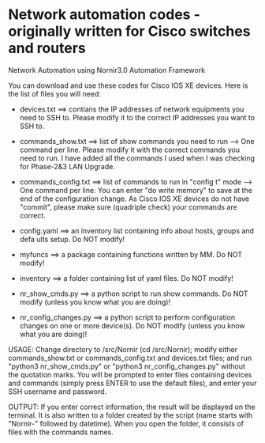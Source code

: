 # Network automation codes - originally written for Cisco switches and routers
Network Automation using Nornir3.0 Automation Framework


You can download and use these codes for Cisco IOS XE devices. Here is the list of files you will need:

- devices.txt ==> contians the IP addresses of network equipments you need to SSH to. Please modify it to the correct IP addresses you want to SSH to.

- commands\_show.txt ==> list of show commands you need to run --> One command per line. Please modify it with the correct commands you need to run. I have added all the commands I used when I was checking for Phase-2&3 LAN Upgrade.

- commands\_config.txt ==> list of commands to run in "config t" mode --> One command per line. You can enter "do write memory" to save at the end of the configuration change. As Cisco IOS XE devices do not have "commit", please make sure (quadriple check) your commands are correct.

- config.yaml ==> an inventory list containing info about hosts, groups and defa
ults setup. Do NOT modify!

- myfuncs ==> a package containing functions written by MM. Do NOT modify!

- inventory ==> a folder containing list of yaml files. Do NOT modify!

- nr\_show\_cmds.py ==> a python script to run show commands. Do NOT modify (unless you know what you are doing)!

- nr\_config\_changes.py ==> a python script to perform configuration changes on one or more device(s). Do NOT modify (unless you know what you are doing)!

USAGE: Change directory to /src/Nornir (cd /src/Nornir); modify either commands\_show.txt or commands\_config.txt and devices.txt files; and run "python3 nr\_show\_cmds.py" or "python3 nr\_config\_changes.py" without the quotation marks. You will be prompted to enter files containing devices and commands (simply press ENTER to use the default files), and enter your SSH username and password.


OUTPUT: If you enter correct information, the result will be displayed on the terminal. It is also written to a folder created by the script (name starts with "Nornir-" followed by datetime). When you open the folder, it consists of files
with the commands names.
